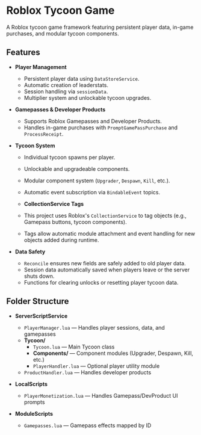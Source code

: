 # Roblox Tycoon Game

A Roblox tycoon game framework featuring persistent player data, in-game purchases, and modular tycoon components.

## Features

- **Player Management**
  - Persistent player data using `DataStoreService`.
  - Automatic creation of leaderstats.
  - Session handling via `sessionData`.
  - Multiplier system and unlockable tycoon upgrades.
  
- **Gamepasses & Developer Products**
  - Supports Roblox Gamepasses and Developer Products.
  - Handles in-game purchases with `PromptGamePassPurchase` and `ProcessReceipt`.
  
- **Tycoon System**
  - Individual tycoon spawns per player.
  - Unlockable and upgradeable components.
  - Modular component system (`Upgrader`, `Despawn`, `Kill`, etc.).
  - Automatic event subscription via `BindableEvent` topics.

  - **CollectionService Tags**
  - This project uses Roblox's `CollectionService` to tag objects (e.g., Gamepass buttons, tycoon components).
  - Tags allow automatic module attachment and event handling for new objects added during runtime.
  
- **Data Safety**
  - `Reconcile` ensures new fields are safely added to old player data.
  - Session data automatically saved when players leave or the server shuts down.
  - Functions for clearing unlocks or resetting player tycoon data.

## Folder Structure

- **ServerScriptService**
  - `PlayerManager.lua` — Handles player sessions, data, and gamepasses
  - **Tycoon/**
    - `Tycoon.lua` — Main Tycoon class
    - **Components/** — Component modules (Upgrader, Despawn, Kill, etc.)
    - `PlayerHandler.lua` — Optional player utility module
  - `ProductHandler.lua` — Handles developer products

- **LocalScripts**
  - `PlayerMonetization.lua` — Handles Gamepass/DevProduct UI prompts

- **ModuleScripts**
  - `Gamepasses.lua` — Gamepass effects mapped by ID
